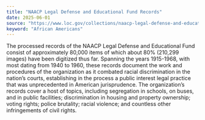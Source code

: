```yaml
---
title: "NAACP Legal Defense and Educational Fund Records"
date: 2025-06-01
source: "https://www.loc.gov/collections/naacp-legal-defense-and-educational-fund-records/about-this-collection/"
keyword: "African Americans"
---
```


The processed records of the NAACP Legal Defense and Educational Fund consist of approximately 80,000 items of which about 80% (210,299 images) have been digitized thus far. Spanning the years 1915-1968, with most dating from 1940 to 1960, these records document the work and procedures of the organization as it combated racial discrimination in the nation&rsquo;s courts, establishing in the process a public interest legal practice that was unprecedented in American jurisprudence. The organization&rsquo;s records cover a host of topics, including segregation in schools, on buses, and in public facilities; discrimination in housing and property ownership; voting rights; police brutality; racial violence; and countless other infringements of civil rights.

